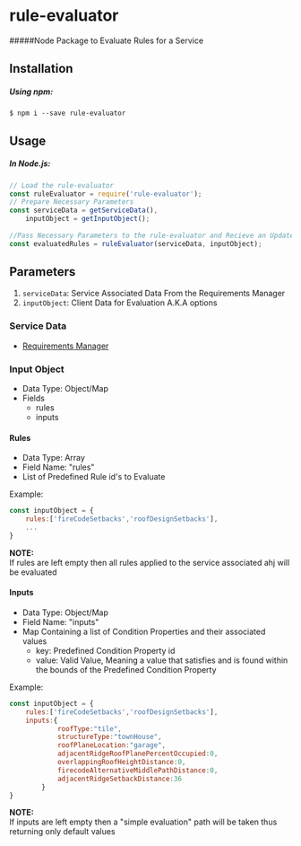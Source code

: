 # rule-evaluator
#####Node Package to Evaluate Rules for a Service

## Installation

##### Using npm:
```shell
$ npm i --save rule-evaluator
```
## Usage

##### In Node.js:
```js
// Load the rule-evaluator
const ruleEvaluator = require('rule-evaluator');
// Prepare Necessary Parameters
const serviceData = getServiceData(),
    inputObject = getInputObject();
    
//Pass Necessary Parameters to the rule-evaluator and Recieve an Updated Service Object
const evaluatedRules = ruleEvaluator(serviceData, inputObject);
```

## Parameters
1) `serviceData`: Service Associated Data From the Requirements Manager
2) `inputObject`: Client Data for Evaluation A.K.A options

### Service Data
* [Requirements Manager](https://github.com/VivintSolar/ahj-scope)

### Input Object

* Data Type: Object/Map
* Fields
    * rules
    * inputs
    
#### Rules

* Data Type: Array
* Field Name: "rules"
* List of Predefined Rule id's to Evaluate

Example:

```js
const inputObject = {
    rules:['fireCodeSetbacks','roofDesignSetbacks'],
    ...
}
```
**NOTE:** <br>
If rules are left empty then all rules applied to the service associated ahj will be evaluated

#### Inputs
* Data Type: Object/Map
* Field Name: "inputs"
* Map Containing a list of Condition Properties and their associated values
    * key: Predefined Condition Property id
    * value: Valid Value, Meaning a value that satisfies and is found within the bounds of the Predefined Condition Property

Example:

```js
const inputObject = {
    rules:['fireCodeSetbacks','roofDesignSetbacks'],
    inputs:{
            roofType:"tile",
            structureType:"townHouse",
            roofPlaneLocation:"garage",
            adjacentRidgeRoofPlanePercentOccupied:0,
            overlappingRoofHeightDistance:0,
            firecodeAlternativeMiddlePathDistance:0,
            adjacentRidgeSetbackDistance:36
        }
}
```
**NOTE:** <br>
If inputs are left empty then a "simple evaluation" path will be taken thus returning only default values







